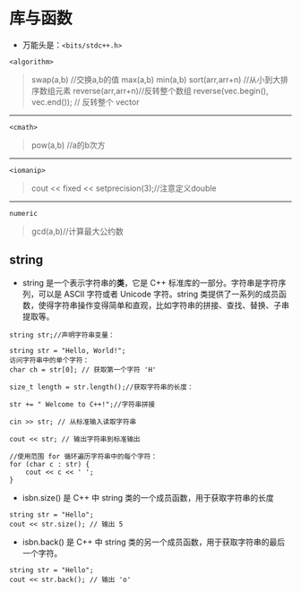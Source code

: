 # 库与函数

- 万能头是：```<bits/stdc++.h>```
```
<algorithm>
```
> swap(a,b) //交换a,b的值
> max(a,b)
> min(a,b)
> sort(arr,arr+n) //从小到大排序数组元素
> reverse(arr,arr+n)//反转整个数组
> reverse(vec.begin(), vec.end()); // 反转整个 vector
---

```
<cmath> 
```
> pow(a,b) //a的b次方

---

```
<iomanip>
```
> cout << fixed << setprecision(3);//注意定义double

--- 

```
numeric
```
> gcd(a,b)//计算最大公约数




## string
- string 是一个表示字符串的**类**，它是 C++ 标准库的一部分。字符串是字符序列，可以是 ASCII 字符或者 Unicode 字符。string 类提供了一系列的成员函数，使得字符串操作变得简单和直观，比如字符串的拼接、查找、替换、子串提取等。
```
string str;//声明字符串变量：

string str = "Hello, World!";
访问字符串中的单个字符：
char ch = str[0]; // 获取第一个字符 'H'

size_t length = str.length();//获取字符串的长度：

str += " Welcome to C++!";//字符串拼接

cin >> str; // 从标准输入读取字符串

cout << str; // 输出字符串到标准输出

//使用范围 for 循环遍历字符串中的每个字符：
for (char c : str) {
    cout << c << ' ';
}
```

- isbn.size() 是 C++ 中 string 类的一个成员函数，用于获取字符串的长度
```
string str = "Hello";
cout << str.size(); // 输出 5
```
- isbn.back() 是 C++ 中 string 类的另一个成员函数，用于获取字符串的最后一个字符。
```
string str = "Hello";
cout << str.back(); // 输出 'o'
```